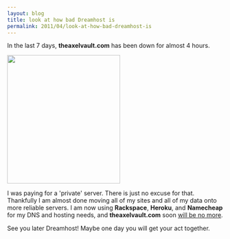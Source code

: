```yaml
---
layout: blog
title: look at how bad Dreamhost is
permalink: 2011/04/look-at-how-bad-dreamhost-is
---
```


In the last 7 days, <strong>theaxelvault.com</strong> has been down for almost 4 hours.
<div>
<a href="http://blog.kristeraxel.com/wp-content/uploads/2011/04/axelvault-downtime1.png"><img src="http://blog.kristeraxel.com/wp-content/uploads/2011/04/axelvault-downtime1-263x300.png" alt="" title="axelvault-downtime" width="263" height="300" class="aligncenter size-medium wp-image-983" /></a>
</div>

I was paying for a 'private' server. There is just no excuse for that. Thankfully I am almost done moving all of my sites and all of my data onto more reliable servers. I am now using <strong>Rackspace</strong>, <strong>Heroku</strong>, and <strong>Namecheap</strong> for my DNS and hosting needs, and <strong>theaxelvault.com</strong> soon <a href="http://blog.kristeraxel.com/2011/03/the-end-of-theaxelvault-com/">will be no more</a>.

See you later Dreamhost! Maybe one day you will get your act together.
